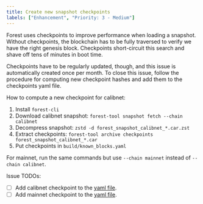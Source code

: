 ```yaml
---
title: Create new snapshot checkpoints
labels: ["Enhancement", "Priority: 3 - Medium"]
---
```


Forest uses checkpoints to improve performance when loading a snapshot. Without checkpoints, the blockchain has to be fully traversed to verify we have the right genesis block. Checkpoints short-circuit this search and shave off tens of minutes in boot time.

Checkpoints have to be regularly updated, though, and this issue is automatically created once per month. To close this issue, follow the procedure for computing new checkpoint hashes and add them to the checkpoints yaml file.

How to compute a new checkpoint for calibnet:

1. Install `forest-cli`
2. Download calibnet snapshot: `forest-tool snapshot fetch --chain calibnet`
3. Decompress snapshot: `zstd -d forest_snapshot_calibnet_*.car.zst`
4. Extract checkpoints: `forest-tool archive checkpoints forest_snapshot_calibnet_*.car`
5. Put checkpoints in `build/known_blocks.yaml`

For mainnet, run the same commands but use `--chain mainnet` instead of `--chain calibnet`.

Issue TODOs:

- [ ] Add calibnet checkpoint to the [yaml file][yaml].
- [ ] Add mainnet checkpoint to the [yaml file][yaml].

[yaml]: https://github.com/ChainSafe/forest/blob/main/blockchain/chain/src/store/known_checkpoints.yaml
